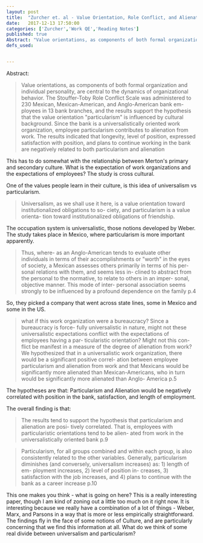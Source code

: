 ```yaml
---
layout: post
title:  "Zurcher et. al - Value Orientation, Role Conflict, and Alienation From Work: A Cross-Cultural Study"
date:   2017-12-13 17:50:00
categories: ['Zurcher','Work QE','Reading Notes']
published: true
Abstract: "Value orientations, as components of both formal organization and individual personality, are central to the dynamics of organizational behavior. The Stouffer-Toby Role Conflict Scale was administered to 230 Mexican, Mexican-American, and Anglo-American bank em- ployees in 13 bank branches, and the results support the hypothesis that the value orientation particularism is influenced by cultural background. Since the bank is a universalistically oriented work organization, employee particularism contributes to alienation from work. The results indicated that longevity, level of position, expressed satisfaction with position, and plans to continue working in the bank are negatively related to both particularism and alienation"
defs_used:


---
```

Abstract:
> Value orientations, as components of both formal organization and individual personality, are central to the dynamics of organizational behavior. The Stouffer-Toby Role Conflict Scale was administered to 230 Mexican, Mexican-American, and Anglo-American bank em- ployees in 13 bank branches, and the results support the hypothesis that the value orientation "particularism" is influenced by cultural background. Since the bank is a universalistically oriented work organization, employee particularism contributes to alienation from work. The results indicated that longevity, level of position, expressed satisfaction with position, and plans to continue working in the bank are negatively related to both particularism and alienation

This has to do somewhat with the relationship between Merton's primary and secondary culture. What is the expectation of work organizations and the expectations of employees? The study is cross cultural.

One of the values people learn in their culture, is this idea of universalism vs particularism.

>Universalism, as we shall use it here, is a value orientation toward institutionalized obligations to so- ciety, and particularism is a value orienta- tion toward institutionalized obligations of friendship.

The occupation system is universalistic, those notions developed by Weber. The study takes place in Mexico, where particularism is more important apparently.

>Thus, where- as an Anglo-American tends to evaluate other individuals in terms of their accomplishments or "worth" in the eyes of society, a Mexican assesses others primarily in terms of his per- sonal relations with them, and seems less in- clined to abstract from the personal to the normative, to relate to others in an imper- sonal, objective manner. This mode of inter- personal association seems strongly to be influenced by a profound dependence on the family p.4


So, they picked a company that went across state lines, some in Mexico and some in the US.

>what if this work organization were a bureaucracy? Since a bureaucracy is force- fully universalistic in nature, might not these universalistic expectations conflict with the expectations of employees having a par- ticularistic orientation? Might not this con- flict be manifest in a measure of the degree of alienation from work? We hypothesized that in a universalistic work organization, there would be a significant positive correl- ation between employee particularism and alienation from work and that Mexicans would be significantly more alienated than Mexican-Americans, who in turn would be significantly more alienated than Anglo- America p.5

The hypotheses are that:
Particularism and Alienation would be negatively correlated with position in the bank, satisfaction, and length of employment.

The overall finding is that:
>The results tend to support the hypothesis that particularism and alienation are posi- tively correlated. That is, employees with particularistic orientations tend to be alien- ated from work in the universalistically oriented bank p.9

>Particularism, for all groups combined and within each group, is also consistently related to the other variables. Generally, particularism diminishes (and conversely, universalism increases) as: 1) length of em- ployment increases, 2) level of position in- creases, 3) satisfaction with the job increases, and 4) plans to continue with the bank as a career increase  p.10

<sum>This one makes you think - what is going on here? This is a really interesting paper, though I am kind of zoning out a little too much on it right now. It is interesting because we really have a combination of a lot of things - Weber, Marx, and Parsons in a way that is more or less empirically straightforward. The findings fly in the face of some notions of Culture, and are particularly concerning that we find this information at all. What do we think of some real divide between universalism and particularism?</sum>
